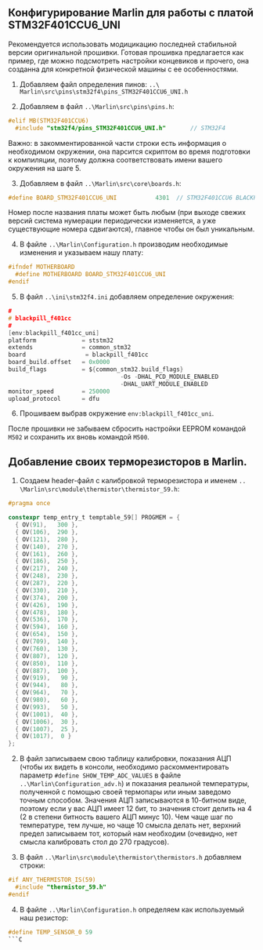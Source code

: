 ## Конфигурирование Marlin для работы с платой STM32F401CCU6_UNI

Рекомендуется использовать модицикацию последней стабильной версии оригинальной прошивки.
Готовая прошивка предлагается как пример, где можно подсмотреть настройки концевиков и прочего,
она созданна для конкретной физической машины с ее особенностями.

1.	Добавляем файл определения пинов: `..\ Marlin\src\pins\stm32f4\pins_STM32F401CCU6_UNI.h`

2.	Добавляем в файл `..\Marlin\src\pins\pins.h`:

```C
#elif MB(STM32F401CCU6)
  #include "stm32f4/pins_STM32F401CCU6_UNI.h"       // STM32F4                                env:blackpill_f401cc_uni
```

Важно: в закомментированной части строки есть информация о необходимом окружении, она парсится скриптом во время подготовки 
к компиляции, поэтому должна соответствовать имени вашего окружения на шаге 5.

3.	Добавляем в файл `..\Marlin\src\core\boards.h`:

```C
#define BOARD_STM32F401CCU6_UNI           4301  // STM32F401CCU6 BLACKPILL BOARD
```

Номер после названия платы может быть любым (при выходе свежих версий система нумерации периодически изменяется, а уже 
существующие номера сдвигаются), главное чтобы он был уникальным.

4.	В файлe `..\Marlin\Configuration.h` производим необходимые изменения и указываем нашу плату:

```C
#ifndef MOTHERBOARD
  #define MOTHERBOARD BOARD_STM32F401CCU6_UNI
#endif
```

5.	В файл `..\ini\stm32f4.ini` добавляем определение окружения:

```C
#
# blackpill_f401cc
#
[env:blackpill_f401cc_uni]
platform             = ststm32
extends              = common_stm32
board                 = blackpill_f401cc
board_build.offset   = 0x0000
build_flags          = ${common_stm32.build_flags}
                                -Os -DHAL_PCD_MODULE_ENABLED
                                -DHAL_UART_MODULE_ENABLED
monitor_speed        = 250000
upload_protocol      = dfu
```

6.	Прошиваем выбрав окружение `env:blackpill_f401cc_uni`.

После прошивки не забываем сбросить настройки EEPROM командой `M502` и сохранить их вновь командой `M500`.

## Добавление своих терморезисторов в Marlin.

1.	Создаем header-файл с калибровкой терморезистора и именем `.. \Marlin\src\module\thermistor\thermistor_59.h`:

```C
#pragma once

constexpr temp_entry_t temptable_59[] PROGMEM = {
  { OV(91),   300 },
  { OV(106),  290 },
  { OV(121),  280 },
  { OV(140),  270 },
  { OV(161),  260 },
  { OV(186),  250 },
  { OV(217),  240 },
  { OV(248),  230 },
  { OV(287),  220 },
  { OV(330),  210 },
  { OV(374),  200 },
  { OV(426),  190 },
  { OV(478),  180 },
  { OV(536),  170 },
  { OV(594),  160 },
  { OV(654),  150 },
  { OV(709),  140 },
  { OV(760),  130 },
  { OV(807),  120 },
  { OV(850),  110 },
  { OV(887),  100 },
  { OV(919),   90 },
  { OV(944),   80 },
  { OV(964),   70 },
  { OV(980),   60 },
  { OV(993),   50 },
  { OV(1001),  40 },
  { OV(1006),  30 },
  { OV(1007),  25 },
  { OV(1017),  0 }
};
```

2.	В файл записываем свою таблицу калибровки, показания АЦП (чтобы их видеть в консоли, необходимо раскомментировать параметр `#define SHOW_TEMP_ADC_VALUES` в файле `..\Marlin\Configuration_adv.h`) и показания реальной температуры, полученной с помощью своей термопары или иным заведомо точным способом. Значения АЦП записываются в 10-битном виде, поэтому если у вас АЦП имеет 12 бит, то значения стоит делить на 4 (2 в степени битность вашего АЦП минус 10). Чем чаще шаг по температуре, тем лучше, но чаще 10 смысла делать нет, верхний предел записываем тот, который нам необходим (очевидно, нет смысла калибровать стол до 270 градусов).

3.	В файл `..\Marlin\src\module\thermistor\thermistors.h` добавляем строки:

```C
#if ANY_THERMISTOR_IS(59)
  #include "thermistor_59.h"
#endif
```

4.	В файле `..\Marlin\Configuration.h` определяем как используемый наш резистор:

```C
#define TEMP_SENSOR_0 59
```C
